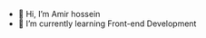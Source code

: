 - 👋 Hi, I’m Amir hossein
- 🌱 I’m currently learning Front-end Development

<!---
amirhirx/amirhirx is a ✨ special ✨ repository because its `README.md` (this file) appears on your GitHub profile.
You can click the Preview link to take a look at your changes.
--->
